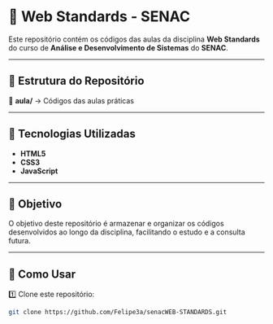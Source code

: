 # 📌 Web Standards - SENAC  

Este repositório contém os códigos das aulas da disciplina **Web Standards** do curso de **Análise e Desenvolvimento de Sistemas** do **SENAC**.  

---

## 📂 Estrutura do Repositório  
📁 **aula/** → Códigos das aulas práticas  
 

---

## 🚀 Tecnologias Utilizadas  
- **HTML5**  
- **CSS3**  
- **JavaScript**  

---

## 📌 Objetivo  
O objetivo deste repositório é armazenar e organizar os códigos desenvolvidos ao longo da disciplina, facilitando o estudo e a consulta futura.  

---

## 📌 Como Usar  
1️⃣ Clone este repositório:  
```bash
git clone https://github.com/Felipe3a/senacWEB-STANDARDS.git
